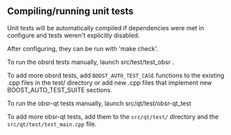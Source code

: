 Compiling/running unit tests
------------------------------------

Unit tests will be automatically compiled if dependencies were met in configure
and tests weren't explicitly disabled.

After configuring, they can be run with 'make check'.

To run the obsrd tests manually, launch src/test/test_obsr .

To add more obsrd tests, add `BOOST_AUTO_TEST_CASE` functions to the existing
.cpp files in the test/ directory or add new .cpp files that
implement new BOOST_AUTO_TEST_SUITE sections.

To run the obsr-qt tests manually, launch src/qt/test/obsr-qt_test

To add more obsr-qt tests, add them to the `src/qt/test/` directory and
the `src/qt/test/test_main.cpp` file.
